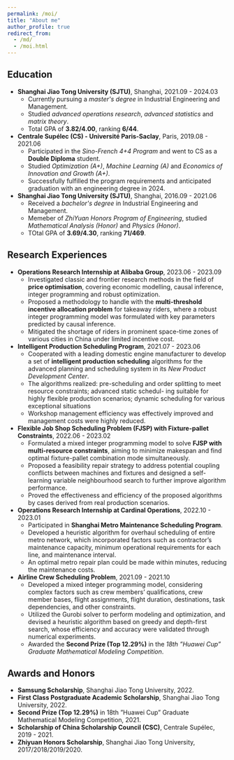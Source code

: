 ```yaml
---
permalink: /moi/
title: "About me"
author_profile: true
redirect_from: 
  - /md/
  - /moi.html
---
```


## Education

* **Shanghai Jiao Tong University (SJTU)**, Shanghai, 2021.09 - 2024.03
  * Currently pursuing a _master's degree_ in Industrial Engineering and Management.
  * Studied _advanced operations research_, _advanced statistics_ and _matrix theory_.
  * Total GPA of **3.82/4.00**, ranking **6/44**.
* **Centrale Supélec (CS) - Université Paris-Saclay**, Paris, 2019.08 - 2021.06
  * Participated in the _Sino-French 4+4 Program_ and went to CS as a **Double Diploma** student.
  * Studied _Optimization (A+)_, _Machine Learning (A)_ and _Economics of Innovation and Growth (A+)_.
  * Successfully fulfilled the program requirements and anticipated graduation with an engineering degree in 2024.
* **Shanghai Jiao Tong University (SJTU)**, Shanghai, 2016.09 - 2021.06
  * Received a _bachelor's degree_ in Industrial Engineering and Management.
  * Memeber of _ZhiYuan Honors Program of Engineering_, studied _Mathematical Analysis (Honor)_ and _Physics (Honor)_.
  * TOtal GPA of **3.69/4.30**, ranking **71/469**.

## Research Experiences

* **Operations Research Internship at Alibaba Group**, 2023.06 - 2023.09
  * Investigated classic and frontier research methods in the field of **price optimisation**, covering economic modelling,
causal inference, integer programming and robust optimization.
  * Proposed a methodology to handle with the **multi-threshold incentive allocation problem** for takeaway riders, where
a robust integer programming model was formulated with key parameters predicted by causal inference.
  * Mitigated the shortage of riders in prominent space-time zones of various cities in China under limited incentive cost.
* **Intelligent Production Scheduling Program**, 2021.07 - 2023.06
  * Cooperated with a leading domestic engine manufacturer to develop a set of **intelligent production scheduling**
algorithms for the advanced planning and scheduling system in its _New Product Development Center_.
  * The algorithms realized: pre-scheduling and order splitting to meet resource constraints; advanced static schedul-
ing suitable for highly flexible production scenarios; dynamic scheduling for various exceptional situations
  * Workshop management efficiency was effectively improved and management costs were highly reduced.
* **Flexible Job Shop Scheduling Problem (FJSP) with Fixture-pallet Constraints**, 2022.06 - 2023.02
  * Formulated a mixed integer programming model to solve **FJSP with multi-resource constraints**, aiming to minimize
makespan and find optimal fixture-pallet combination mode simultaneously.
  * Proposed a feasibility repair strategy to address potential coupling conflicts between machines and fixtures and
designed a self-learning variable neighbourhood search to further improve algorithm performance.
  * Proved the effectiveness and efficiency of the proposed algorithms by cases derived from real production scenarios.
* **Operations Research Internship at Cardinal Operations**, 2022.10 - 2023.01
  * Participated in **Shanghai Metro Maintenance Scheduling Program**.
  * Developed a heuristic algorithm for overhaul scheduling of entire metro network, which incorporated factors such as contractor’s maintenance capacity, minimum operational requirements for each line, and maintenance interval.
  * An optimal metro repair plan could be made within minutes, reducing the maintenance costs.
* **Airline Crew Scheduling Problem**, 2021.09 - 2021.10
  * Developed a mixed integer programming model, considering complex factors such as crew members’ qualifications, crew member bases, flight assignments, flight duration, destinations, task dependencies, and other constraints.
  * Utilized the Gurobi solver to perform modeling and optimization, and devised a heuristic algorithm based on greedy and depth-first search, whose efficiency and accuracy were validated through numerical experiments.
  * Awarded the **Second Prize (Top 12.29%)** in the _18th ”Huawei Cup” Graduate Mathematical Modeling Competition_.


## Awards and Honors

* **Samsung Scholarship**, Shanghai Jiao Tong University, 2022.
* **First Class Postgraduate Academic Scholarship**, Shanghai Jiao Tong University, 2022.
* **Second Prize (Top 12.29%)** in 18th ”Huawei Cup” Graduate Mathematical Modeling Competition, 2021.
* **Scholarship of China Scholarship Council (CSC)**, Centrale Supélec, 2019 - 2021.
* **Zhiyuan Honors Scholarship**, Shanghai Jiao Tong University, 2017/2018/2019/2020.

